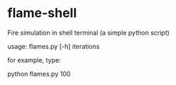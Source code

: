 flame-shell
===========

Fire simulation in shell terminal (a simple python script)

usage: flames.py [-h] iterations

for example, type:

python flames.py 100


